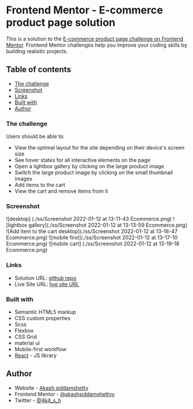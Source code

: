 # Frontend Mentor - E-commerce product page solution

This is a solution to the [E-commerce product page challenge on Frontend Mentor](https://www.frontendmentor.io/challenges/ecommerce-product-page-UPsZ9MJp6). Frontend Mentor challenges help you improve your coding skills by building realistic projects.

## Table of contents
  - [The challenge](#the-challenge)
  - [Screenshot](#screenshot)
  - [Links](#links)
  - [Built with](#built-with)
  - [Author](#author)

### The challenge

Users should be able to:

- View the optimal layout for the site depending on their device's screen size
- See hover states for all interactive elements on the page
- Open a lightbox gallery by clicking on the large product image
- Switch the large product image by clicking on the small thumbnail images
- Add items to the cart
- View the cart and remove items from it

### Screenshot
![desktop] (./ss/Screenshot 2022-01-12 at 13-11-43 Ecommerce.png)
![lightbox gallery](./ss/Screenshot 2022-01-12 at 13-13-59 Ecommerce.png)
![Add item to the cart desktop](./ss/Screenshot 2022-01-12 at 13-18-47 Ecommerce.png)
![mobile first](./ss/Screenshot 2022-01-12 at 13-17-10 Ecommerce.png)
![mobile cart] (./ss/Screenshot 2022-01-12 at 13-19-18 Ecommerce.png)

### Links

- Solution URL: [github repo](https://github.com/akashsiddamshetty/ecommerceTemplate)
- Live Site URL: [live site URL](https://akashsiddamshettyecommmertemplate.netlify.app/)

### Built with

- Semantic HTML5 markup
- CSS custom properties
- Scss 
- Flexbox
- CSS Grid
- material ui
- Mobile-first workflow
- [React](https://reactjs.org/) - JS library


## Author

- Website - [Akash siddamshetty](https://github.com/akashsiddamshetty)
- Frontend Mentor - [@akashsiddamshettyy](https://www.frontendmentor.io/profile/akashsiddamshetty)
- Twitter - [@4k4_s_h](https://twitter.com/4k4_s_h)
